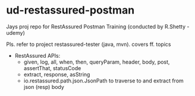 # ud-restassured-postman
Jays proj repo for RestAssured Postman Training (conducted by R.Shetty - udemy)

Pls. refer to project restassured-tester (java, mvn). covers ff. topics
- RestAssured APIs:
  - given, log, all, when, then, queryParam, header, body, post, assertThat, statusCode
  - extract, response, asString
  - io.restassured.path.json.JsonPath to traverse to and extract from json (resp) body 
  
